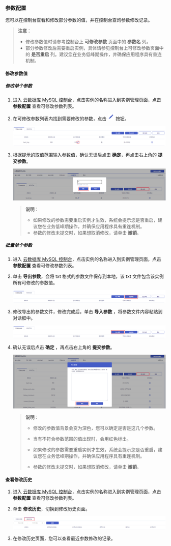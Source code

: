 ### 参数配置

您可以在控制台查看和修改部分参数的值，并在控制台查询参数修改记录。

> **注意**：
>
> - 修改参数值时请参考控制台上 **可修改参数** 页面中的 **参数名** 列。
> - 部分参数修改后需要重启实例，具体请参见控制台上可修改参数页面中的 **是否重启** 列。建议您在业务低峰期操作，并确保应用程序具有重连机制。
>

#### 修改参数值

##### 修改单个参数

1. 进入 [云数据库 MySQL 控制台](https://console.capitalonline.net/dbinstances)，点击实例的名称进入到实例管理页面，点击 **参数配置** 查看可修改参数列表。

2. 在可修改参数列表内找到需要修改的参数，点击 ![parameter_icon](./../pic/parameter_icon.png) 按钮。

   ![parameter_list](./../pic/parameter_list.png)

3. 根据提示的取值范围输入参数值，确认无误后点击 **确定**，再点击右上角的 **提交参数**。

   ![parameter_popup](./../pic/parameter_popup.png)

   > **说明**：
   >
   > + 如果修改的参数需要重启实例才生效，系统会提示您是否重启，建议您在业务低峰期操作，并确保应用程序具有重连机制。
   > + 参数的修改未提交时，如果想取消修改，请单击 **撤销**。

##### 批量单个参数

1. 进入 [云数据库 MySQL 控制台](https://console.capitalonline.net/dbinstances)，点击实例的名称进入到实例管理页面，点击 **参数配置** 查看可修改参数列表。

2. 单击 **导出参数**，会将 txt 格式的参数文件保存到本地，该 txt 文件包含该实例所有可修改的参数值。

   ![parameter_out](./../pic/parameter_out.png)

3. 修改导出的参数文件，修改完成后，单击 **导入参数** ，将参数文件内容粘贴到对话框中。

   ![parameter_in](./../pic/parameter_in.png)

4. 确认无误后点击 **确定** ，再点击右上角的 **提交参数**。

   ![parameter_allpopup](./../pic/parameter_allpopup.png)

   > **说明**：
   >
   > + 修改的参数值背景会变为深色，您可以确定是否是这几个参数。
   >
   > - 当有不符合参数范围的值出现时，会用红色标出。
   >
   > - 如果修改的参数需要重启实例才生效，系统会提示您是否重启，建议您在业务低峰期操作，并确保应用程序具有重连机制。
   >
   > - 参数的修改未提交时，如果想取消修改，请单击 **撤销**。

#### 查看修改历史

1. 进入 [云数据库 MySQL 控制台](https://console.capitalonline.net/dbinstances)，点击实例的名称进入到实例管理页面，点击 **参数配置** 查看可修改参数列表。

2. 单击 **修改历史**，切换到修改历史页面。

   ![parameter_history](./../pic/parameter_history.png)

3. 在修改历史页面，您可以查看最近参数修改的记录。
